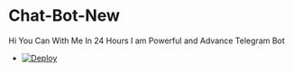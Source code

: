 # Chat-Bot-New
Hi You Can With Me In 24 Hours I am Powerful and Advance Telegram Bot 


- [![Deploy](https://www.herokucdn.com/deploy/button.svg)](https://heroku.com/deploy/)
